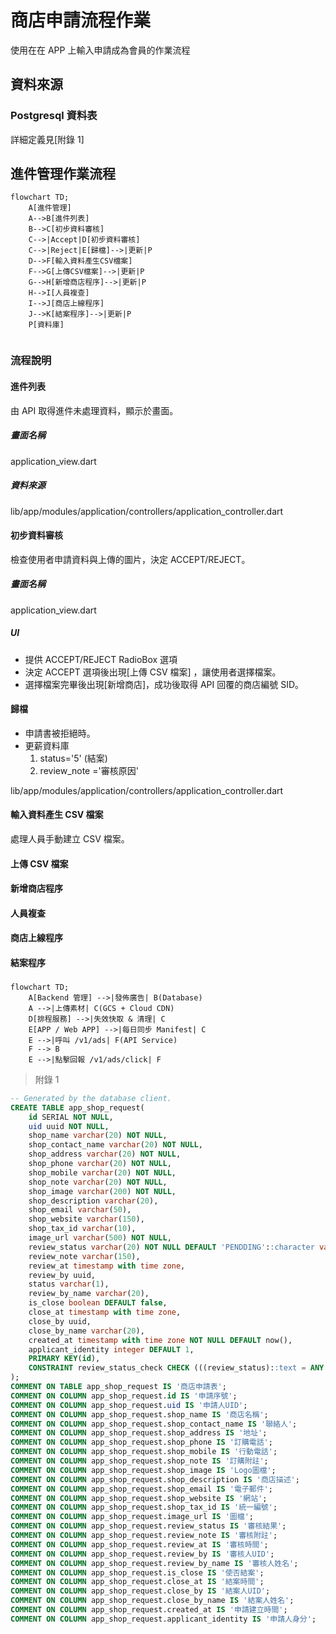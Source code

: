 # 商店申請流程作業

使用在在 APP 上輸入申請成為會員的作業流程

## 資料來源

### Postgresql 資料表

詳細定義見[附錄 1]

## 進件管理作業流程

```mermaid
flowchart TD;
    A[進件管理]
    A-->B[進件列表]
    B-->C[初步資料審核]
    C-->|Accept|D[初步資料審核]
    C-->|Reject|E[歸檔]-->|更新|P
    D-->F[輸入資料產生CSV檔案]
    F-->G[上傳CSV檔案]-->|更新|P
    G-->H[新增商店程序]-->|更新|P
    H-->I[人員複查]
    I-->J[商店上線程序]
    J-->K[結案程序]-->|更新|P
    P[資料庫]


```

### 流程說明

#### 進件列表

由 API 取得進件未處理資料，顯示於畫面。

##### 畫面名稱

application_view.dart

##### 資料來源

lib/app/modules/application/controllers/application_controller.dart

#### 初步資料審核

檢查使用者申請資料與上傳的圖片，決定 ACCEPT/REJECT。

##### 畫面名稱

application_view.dart

##### UI

- 提供 ACCEPT/REJECT RadioBox 選項
- 決定 ACCEPT 選項後出現[上傳 CSV 檔案] ，讓使用者選擇檔案。
- 選擇檔案完畢後出現[新增商店]，成功後取得 API 回覆的商店編號 SID。

#### 歸檔

- 申請書被拒絕時。
- 更薪資料庫
  1. status='5' (結案)
  2. review_note ='審核原因'

lib/app/modules/application/controllers/application_controller.dart

#### 輸入資料產生 CSV 檔案

處理人員手動建立 CSV 檔案。

#### 上傳 CSV 檔案

#### 新增商店程序

#### 人員複查

#### 商店上線程序

#### 結案程序

###

```mermaid
flowchart TD;
    A[Backend 管理] -->|發佈廣告| B(Database)
    A -->|上傳素材| C(GCS + Cloud CDN)
    D[排程服務] -->|失效快取 & 清理| C
    E[APP / Web APP] -->|每日同步 Manifest| C
    E -->|呼叫 /v1/ads| F(API Service)
    F --> B
    E -->|點擊回報 /v1/ads/click| F
```

> 附錄 1

```sql
-- Generated by the database client.
CREATE TABLE app_shop_request(
    id SERIAL NOT NULL,
    uid uuid NOT NULL,
    shop_name varchar(20) NOT NULL,
    shop_contact_name varchar(20) NOT NULL,
    shop_address varchar(20) NOT NULL,
    shop_phone varchar(20) NOT NULL,
    shop_mobile varchar(20) NOT NULL,
    shop_note varchar(20) NOT NULL,
    shop_image varchar(200) NOT NULL,
    shop_description varchar(20),
    shop_email varchar(50),
    shop_website varchar(150),
    shop_tax_id varchar(10),
    image_url varchar(500) NOT NULL,
    review_status varchar(20) NOT NULL DEFAULT 'PENDDING'::character varying,
    review_note varchar(150),
    review_at timestamp with time zone,
    review_by uuid,
    status varchar(1),
    review_by_name varchar(20),
    is_close boolean DEFAULT false,
    close_at timestamp with time zone,
    close_by uuid,
    close_by_name varchar(20),
    created_at timestamp with time zone NOT NULL DEFAULT now(),
    applicant_identity integer DEFAULT 1,
    PRIMARY KEY(id),
    CONSTRAINT review_status_check CHECK (((review_status)::text = ANY (ARRAY[('PENDDING'::character varying)::text, ('APPROVE'::character varying)::text, ('REJECT'::character varying)::text])))
);
COMMENT ON TABLE app_shop_request IS '商店申請表';
COMMENT ON COLUMN app_shop_request.id IS '申請序號';
COMMENT ON COLUMN app_shop_request.uid IS '申請人UID';
COMMENT ON COLUMN app_shop_request.shop_name IS '商店名稱';
COMMENT ON COLUMN app_shop_request.shop_contact_name IS '聯絡人';
COMMENT ON COLUMN app_shop_request.shop_address IS '地址';
COMMENT ON COLUMN app_shop_request.shop_phone IS '訂購電話';
COMMENT ON COLUMN app_shop_request.shop_mobile IS '行動電話';
COMMENT ON COLUMN app_shop_request.shop_note IS '訂購附註';
COMMENT ON COLUMN app_shop_request.shop_image IS 'Logo圖檔';
COMMENT ON COLUMN app_shop_request.shop_description IS '商店描述';
COMMENT ON COLUMN app_shop_request.shop_email IS '電子郵件';
COMMENT ON COLUMN app_shop_request.shop_website IS '網站';
COMMENT ON COLUMN app_shop_request.shop_tax_id IS '統一編號';
COMMENT ON COLUMN app_shop_request.image_url IS '圖檔';
COMMENT ON COLUMN app_shop_request.review_status IS '審核結果';
COMMENT ON COLUMN app_shop_request.review_note IS '審核附註';
COMMENT ON COLUMN app_shop_request.review_at IS '審核時間';
COMMENT ON COLUMN app_shop_request.review_by IS '審核人UID';
COMMENT ON COLUMN app_shop_request.review_by_name IS '審核人姓名';
COMMENT ON COLUMN app_shop_request.is_close IS '使否結案';
COMMENT ON COLUMN app_shop_request.close_at IS '結案時間';
COMMENT ON COLUMN app_shop_request.close_by IS '結案人UID';
COMMENT ON COLUMN app_shop_request.close_by_name IS '結案人姓名';
COMMENT ON COLUMN app_shop_request.created_at IS '申請建立時間';
COMMENT ON COLUMN app_shop_request.applicant_identity IS '申請人身分';
```
